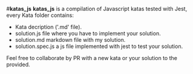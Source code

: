 #**katas_js**
   **katas_js** is a compilation of Javascript katas tested with Jest, every Kata folder contains: 
  * Kata decription ('.md' file).
  * solution.js file where you have to implement your solution.
  * solution.md markdown file with my solution. 
  * solution.spec.js a js file implemented with jest to test your solution.
  
  
  Feel free to collaborate by PR with a new kata or your solution to the provided.
